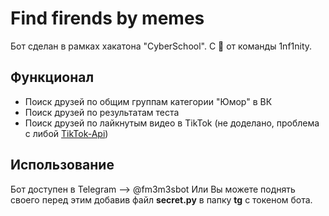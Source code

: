 # Find firends by memes

Бот сделан в рамках хакатона "CyberSchool". С 💙 от команды 1nf1nity.

## Функционал
+ Поиск друзей по общим группам категории "Юмор" в ВК
+ Поиск друзей по результатам теста
+ Поиск друзей по лайкнутым видео в TikTok (не доделано, проблема с либой [TikTok-Api](https://github.com/davidteather/TikTok-Api))

## Использование
Бот доступен в Telegram --> @fm3m3sbot
Или Вы можете поднять своего перед этим добавив файл **secret.py** в папку **tg** с токеном бота.




